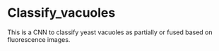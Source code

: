 # Classify_vacuoles
This is a CNN to classify yeast vacuoles as partially or fused based on fluorescence images.
